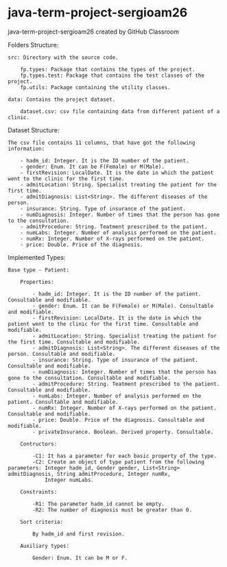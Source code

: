 # java-term-project-sergioam26
java-term-project-sergioam26 created by GitHub Classroom

Folders Structure:

	src: Directory with the source code.

		fp.types: Package that contains the types of the project.
		fp.types.test: Package that contains the test classes of the project.
		fp.utils: Package containing the utility classes.
		
	data: Contains the project dataset. 
	
		dataset.csv: csv file containing data from different patient of a clinic.


Dataset Structure:

	The csv file contains 11 columns, that have got the following information:
	
		- hadm_id: Integer. It is the ID number of the patient.
		- gender: Enum. It can be F(Female) or M(Male).
		- firstRevision: LocalDate. It is the date in which the patient went to the clinic for the first time.
		- admitLocation: String. Specialist treating the patient for the first time.
		- admitDiagnosis: List<String>. The different diseases of the person.
		- insurance: String. Type of insurance of the patient.
		- numDiagnosis: Integer. Number of times that the person has gone to the consultation.
		- admitProcedure: String. Teatment prescribed to the patient.
		- numLabs: Integer. Number of analysis performed on the patient.
		- numRx: Integer. Number of X-rays performed on the patient.
		- price: Double. Price of the diagnosis.

Implemented Types:
	
	Base type - Patient:
		
		Properties:
		
			- hadm_id: Integer. It is the ID number of the patient. Consultable and modifiable.
			- gender: Enum. It can be F(Female) or M(Male). Consultable and modifiable.
			- firstRevision: LocalDate. It is the date in which the patient went to the clinic for the first time. Consultable and modifiable.
			- admitLocation: String. Specialist treating the patient for the first time. Consultable and modifiable.
			- admitDiagnosis: List<String>. The different diseases of the person. Consultable and modifiable.
			- insurance: String. Type of insurance of the patient. Consultable and modifiable.
			- numDiagnosis: Integer. Number of times that the person has gone to the consultation. Consultable and modifiable.
			- admitProcedure: String. Teatment prescribed to the patient. Consultable and modifiable.
			- numLabs: Integer. Number of analysis performed on the patient. Consultable and modifiable.
			- numRx: Integer. Number of X-rays performed on the patient. Consultable and modifiable.
			- price: Double. Price of the diagnosis. Consultable and modifiable.
			- privateInsurance. Boolean. Derived property. Consultable.
		
		Contructors:
		
			-C1: It has a parameter for each basic property of the type.
			-C2: Create an object of type patient from the following parameters: Integer hadm_id, Gender gender, List<String> admitDiagnosis, String admitProcedure, Integer numRx,
				Integer numLabs.
		
		Constraints:
			
			-R1: The parameter hadm_id cannot be empty.
			-R2: The number of diagnosis must be greater than 0.
		
		Sort criteria: 
			
			By hadm_id and first revision.
		
		Auxiliary types:
			
			Gender: Enum. It can be M or F.
	
